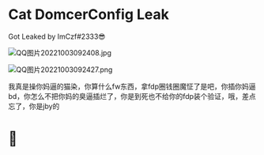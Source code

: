 # Cat DomcerConfig Leak

Got Leaked by ImCzf#2333😎

![QQ图片20221003092408.jpg](https://img1.imgtp.com/2022/10/03/8nbBPPZq.jpg)

![QQ图片20221003092427.png](https://img1.imgtp.com/2022/10/03/z6tgJLwr.png)

我真是操你妈逼的猫染，你算什么fw东西，拿fdp圈钱圈魔怔了是吧，你插你妈逼bd，你怎么不把你妈的臭逼插烂了，你是到死也不给你的fdp装个验证，哦，差点忘了，你是jby的


# 🤣
